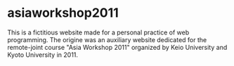 # asiaworkshop2011
This is a fictitious website made for a personal practice of web programming.
The origine was an auxiliary website dedicated for the remote-joint course "Asia Workshop 2011" organized by Keio University and Kyoto University in 2011.
